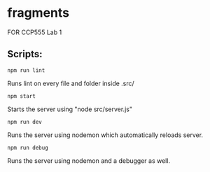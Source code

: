 # fragments
FOR CCP555 Lab 1

## Scripts:

```
npm run lint
```
Runs lint on every file and folder inside .src/

```
npm start
```
Starts the server using "node src/server.js"

```
npm run dev
```
Runs the server using nodemon which automatically reloads server.

```
npm run debug
```
Runs the server using nodemon and a debugger as well.